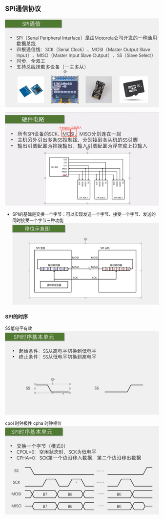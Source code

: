 ## SPI通信协议

![](assets/SPI通信协议/img-2023-04-10-23-40-26.png)

![](assets/SPI通信协议/img-2023-04-10-23-45-04.png)

* SPI的基础是交换一个字节：可以实现发送一个字节、接受一个字节、发送的同时接受一个字节三种功能
![](assets/SPI通信协议/img-2023-04-10-23-55-24.png)

### SPI的时序
SS低电平有效
![](assets/SPI通信协议/img-2023-04-10-23-57-36.png)

cpol 时钟极性
cpha 时钟相位
![](assets/SPI通信协议/img-2023-04-11-00-20-26.png)